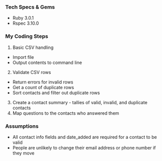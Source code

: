 ### Tech Specs & Gems

* Ruby 3.0.1
* Rspec 3.10.0

### My Coding Steps

1. Basic CSV handling
  * Import file
  * Output contents to command line
2. Validate CSV rows
  * Return errors for invalid rows
  * Get a count of duplicate rows
  * Sort contacts and filter out duplicate rows
3. Create a contact summary - tallies of valid, invalid, and duplicate contacts
4. Map questions to the contacts who answered them

### Assumptions

* All contact info fields and date_added are required for a contact to be valid
* People are unlikely to change their email address or phone number if they move
